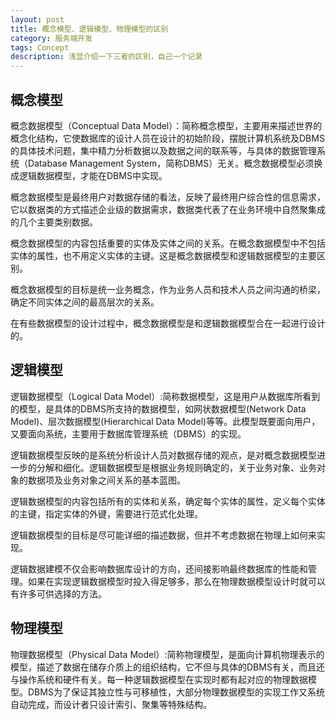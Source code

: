 ```yaml
---
layout: post
title: 概念模型、逻辑模型、物理模型的区别
category: 服务端开发
tags: Concept
description: 浅显介绍一下三者的区别，自己一个记录
---
```


## 概念模型

概念数据模型（Conceptual Data Model）：简称概念模型，主要用来描述世界的概念化结构，它使数据库的设计人员在设计的初始阶段，摆脱计算机系统及DBMS的具体技术问题，集中精力分析数据以及数据之间的联系等，与具体的数据管理系统（Database Management System，简称DBMS）无关。概念数据模型必须换成逻辑数据模型，才能在DBMS中实现。

概念数据模型是最终用户对数据存储的看法，反映了最终用户综合性的信息需求，它以数据类的方式描述企业级的数据需求，数据类代表了在业务环境中自然聚集成的几个主要类别数据。

概念数据模型的内容包括重要的实体及实体之间的关系。在概念数据模型中不包括实体的属性，也不用定义实体的主键。这是概念数据模型和逻辑数据模型的主要区别。

概念数据模型的目标是统一业务概念，作为业务人员和技术人员之间沟通的桥梁，确定不同实体之间的最高层次的关系。

在有些数据模型的设计过程中，概念数据模型是和逻辑数据模型合在一起进行设计的。

## 逻辑模型

逻辑数据模型（Logical Data Model）:简称数据模型，这是用户从数据库所看到的模型，是具体的DBMS所支持的数据模型，如网状数据模型(Network Data Model)、层次数据模型(Hierarchical Data Model)等等。此模型既要面向用户，又要面向系统，主要用于数据库管理系统（DBMS）的实现。

逻辑数据模型反映的是系统分析设计人员对数据存储的观点，是对概念数据模型进一步的分解和细化。逻辑数据模型是根据业务规则确定的，关于业务对象、业务对象的数据项及业务对象之间关系的基本蓝图。

逻辑数据模型的内容包括所有的实体和关系，确定每个实体的属性，定义每个实体的主键，指定实体的外键，需要进行范式化处理。

逻辑数据模型的目标是尽可能详细的描述数据，但并不考虑数据在物理上如何来实现。

逻辑数据建模不仅会影响数据库设计的方向，还间接影响最终数据库的性能和管理。如果在实现逻辑数据模型时投入得足够多，那么在物理数据模型设计时就可以有许多可供选择的方法。

## 物理模型

物理数据模型（Physical Data Model）:简称物理模型，是面向计算机物理表示的模型，描述了数据在储存介质上的组织结构，它不但与具体的DBMS有关，而且还与操作系统和硬件有关。每一种逻辑数据模型在实现时都有起对应的物理数据模型。DBMS为了保证其独立性与可移植性，大部分物理数据模型的实现工作又系统自动完成，而设计者只设计索引、聚集等特殊结构。

